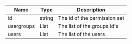 | Name | Type | Description |
|---|---|---|
| id | string | The id of the permission set |
| usergroups | List<string> | The list of the groups Id's |
| users | List<string> | The list of the users |